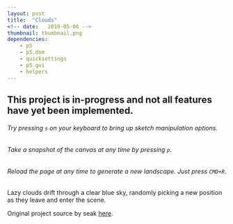 ```yaml
---
layout: post
title:  "Clouds"
<!-- date:   2019-05-06 -->
thumbnail: thumbnail.png
dependencies:
    - p5
    - p5.dom
    - quicksettings
    - p5.gui
    - helpers
---
```


<div id="sketch-holder">
    <script type="text/javascript" src="sketch/sketch.js"></script>
</div>

<!-- <button onclick="myFunction()">Toggle Text Visibility</button> -->

<div id="pageText" markdown="1">

## This project is in-progress and not all features have yet been implemented.

###### Try pressing ```s``` on your keyboard to bring up sketch manipulation options.

###### Take a snapshot of the canvas at any time by pressing ```p```.

###### Reload the page at any time to generate a new landscape. Just press ```CMD+R```.

Lazy clouds drift through a clear blue sky, randomly picking a new position as they leave and enter the scene.



Original project source by seak [here](https://editor.p5js.org/seak/sketches/SJ8gHRzp-).
